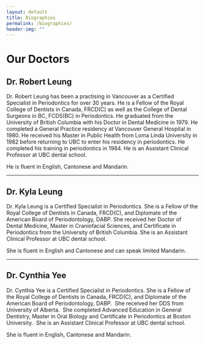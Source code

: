 ```yaml
---
layout: default
title: Biographies
permalink: /biographies/
header-img: ""
---
```


# Our Doctors

## Dr. Robert Leung
Dr. Robert Leung has been a practising in Vancouver as a Certified Specialist in Periodontics for over 30 years. He is a Fellow of the Royal College of Dentists in Canada, FRCD(C) as well as the College of Dental Surgeons in BC, FCDS(BC) in Periodontics.  He graduated from the University of British Columbia with his Doctor in Dental Medicine in 1979.  He completed a General Practice residency at Vancouver General Hospital in 1980. He received his Master in Public Health from Loma Linda University in 1982 before returning to UBC to enter his residency in periodontics. He completed his training in periodontics in 1984. He is an Assistant Clinical Professor at UBC dental school.

He is fluent in English, Cantonese and Mandarin.

---

## Dr. Kyla Leung
Dr. Kyla Leung is a Certified Specialist in Periodontics. She is a Fellow of the Royal College of Dentists in Canada, FRCD(C), and Diplomate of the American Board of Periodontology, DABP. She received her Doctor of Dental Medicine, Master in Craniofacial Sciences, and Certificate in Periodontics from the University of British Columbia. She is an Assistant Clinical Professor at UBC dental school.

She is fluent in English and Cantonese and can speak limited Mandarin.

---

## Dr. Cynthia Yee

Dr. Cynthia Yee is a Certified Specialist in Periodontics. She is a Fellow of the Royal College of Dentists in Canada, FRCD(C), and Diplomate of the American Board of Periodontology, DABP.  She received her DDS from University of Alberta.  She completed Advanced Education in General Dentistry, Master in Oral Biology and Certificate in Periodontics at Boston University.  She is an Assistant Clinical Professor at UBC dental school.  

She is fluent in English, Cantonese and Mandarin.
<Paste>
